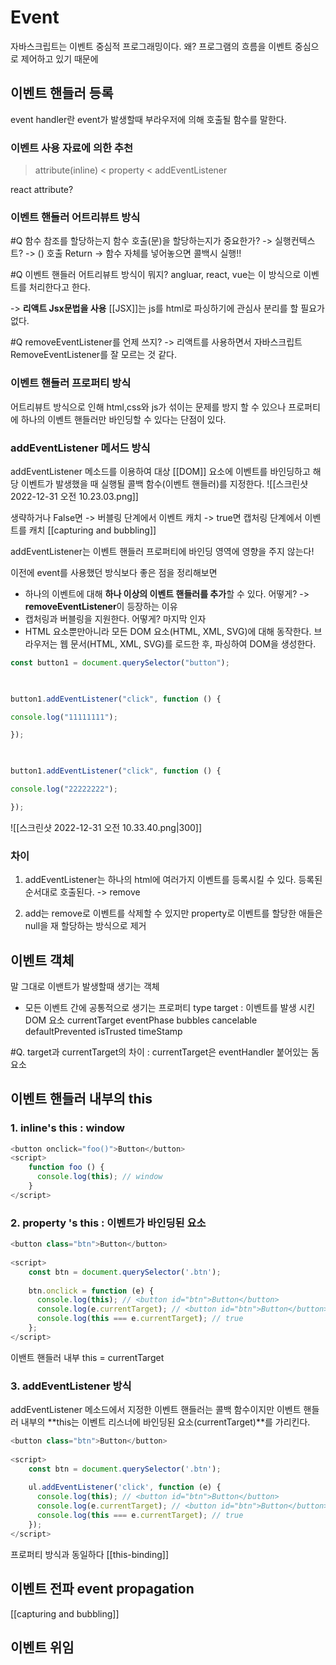 
# Event

자바스크립트는 이벤트 중심적 프로그래밍이다. 
왜? 프로그램의 흐름을 이벤트 중심으로 제어하고 있기 때문에 

## 이벤트 핸들러 등록

event handler란 event가 발생할때 부라우저에 의해 호출될 함수를 말한다.

### 이벤트 사용 자료에 의한 추천
> attribute(inline) < property < addEventListener

react attribute?

### 이벤트 핸들러 어트리뷰트 방식

#Q 함수 참조를 할당하는지 함수 호출(문)을 할당하는지가 중요한가? -> 실행컨텍스트? -> () 호출 Return -> 함수 자체를 넣어놓으면 콜백시 실행!! 

#Q 이벤트 핸들러 어트리뷰트 방식이 뭐지? angluar, react, vue는 이 방식으로 이벤트를 처리한다고 한다. 

-> **리액트 Jsx문법을 사용**  [[JSX]]는 js를 html로 파싱하기에 관심사 분리를 할 필요가 없다.

#Q removeEventListener를 언제 쓰지? -> 리액트를 사용하면서 자바스크립트 RemoveEventListener를 잘 모르는 것 같다. 

### 이벤트 핸들러 프로퍼티 방식
어트리뷰트 방식으로 인해 html,css와 js가 섞이는 문제를 방지 할 수 있으나 프로퍼티에 하나의 이벤트 핸들러만 바인딩할 수 있다는 단점이 있다. 


###  addEventListener 메서드 방식

addEventListener 메소드를 이용하여 대상 [[DOM]] 요소에 이벤트를 바인딩하고 해당 이벤트가 발생했을 때 실행될 콜백 함수(이벤트 핸들러)를 지정한다.
![[스크린샷 2022-12-31 오전 10.23.03.png]]

생략하거나 False면 -> 버블링 단계에서 이벤트 캐치 -> true면 캡처링 단계에서 이벤트를 캐치
[[capturing and bubbling]]

addEventListener는 이벤트 핸들러 프로퍼티에 바인딩 영역에 영향을 주지 않는다!

이전에 event를 사용했던 방식보다 좋은 점을 정리해보면
-   하나의 이벤트에 대해 **하나 이상의 이벤트 핸들러를 추가**할 수 있다. 어떻게? -> **removeEventListener**이 등장하는 이유 
-   캡처링과 버블링을 지원한다. 어떻게? 마지막 인자
-   HTML 요소뿐만아니라 모든 DOM 요소(HTML, XML, SVG)에 대해 동작한다. 브라우저는 웹 문서(HTML, XML, SVG)를 로드한 후, 파싱하여 DOM을 생성한다.


```js
const button1 = document.querySelector("button");

  

button1.addEventListener("click", function () {

console.log("11111111");

});

  

button1.addEventListener("click", function () {

console.log("22222222");

});
```
![[스크린샷 2022-12-31 오전 10.33.40.png|300]]




### 차이
1. addEventListener는 하나의 html에 여러가지 이벤트를 등록시킬 수 있다. 등록된 순서대로 호출된다. -> remove 

2. add는 remove로 이벤트를 삭제할 수 있지만 property로 이벤트를 할당한 애들은 null을 재 할당하는 방식으로 제거








## 이벤트 객체 
말 그대로 이밴트가 발생할때 생기는 객체 

- 모든 이벤트 간에 공통적으로 생기는 프로퍼티
type
target : 이벤트를 발생 시킨 DOM 요소
currentTarget
eventPhase
bubbles
cancelable
defaultPrevented
isTrusted
timeStamp

#Q. target과 currentTarget의 차이 : currentTarget은 eventHandler 붙어있는 돔요소


## 이벤트 핸들러 내부의 this 
### 1. inline's this : window 
```js
<button onclick="foo()">Button</button>
<script>
    function foo () {
      console.log(this); // window
    }
</script>

```

### 2. property 's this : 이벤트가 바인딩된 요소

```js
<button class="btn">Button</button>
 
<script>
    const btn = document.querySelector('.btn');
 
    btn.onclick = function (e) {
      console.log(this); // <button id="btn">Button</button>
      console.log(e.currentTarget); // <button id="btn">Button</button>
      console.log(this === e.currentTarget); // true
    };
</script>
```

이밴트 핸들러 내부 this = currentTarget

### 3. **addEventListener 방식**

addEventListener 메소드에서 지정한 이벤트 핸들러는 콜백 함수이지만 이벤트 핸들러 내부의 **this는 이벤트 리스너에 바인딩된 요소(currentTarget)**를 가리킨다.

```js
<button class="btn">Button</button>
 
<script>
    const btn = document.querySelector('.btn');
 
    ul.addEventListener('click', function (e) {
      console.log(this); // <button id="btn">Button</button>
      console.log(e.currentTarget); // <button id="btn">Button</button>
      console.log(this === e.currentTarget); // true
    });
</script>
```

프로퍼티 방식과 동일하다
[[this-binding]]










## 이벤트 전파 event propagation 
[[capturing and bubbling]]



## 이벤트 위임

